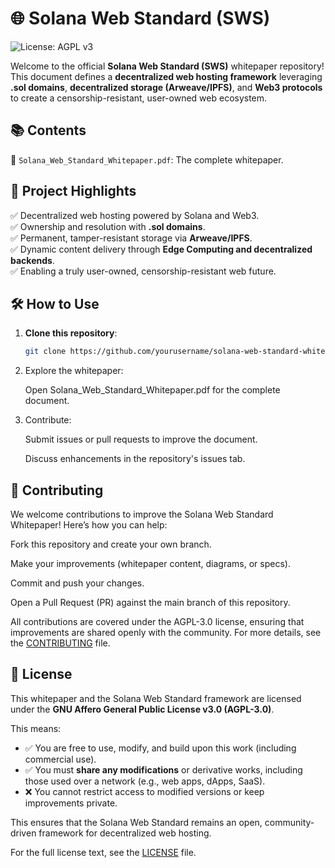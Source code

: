 # 🌐 Solana Web Standard (SWS)
![License: AGPL v3](https://img.shields.io/badge/License-AGPL_v3-blue.svg)

Welcome to the official **Solana Web Standard (SWS)** whitepaper repository!  
This document defines a **decentralized web hosting framework** leveraging **.sol domains**, **decentralized storage (Arweave/IPFS)**, and **Web3 protocols** to create a censorship-resistant, user-owned web ecosystem.

## 📚 Contents

📖 `Solana_Web_Standard_Whitepaper.pdf`: The complete whitepaper.



## 🚀 Project Highlights
✅ Decentralized web hosting powered by Solana and Web3.  
✅ Ownership and resolution with **.sol domains**.  
✅ Permanent, tamper-resistant storage via **Arweave/IPFS**.  
✅ Dynamic content delivery through **Edge Computing and decentralized backends**.  
✅ Enabling a truly user-owned, censorship-resistant web future.

## 🛠️ How to Use
1. **Clone this repository**:
   ```bash
   git clone https://github.com/yourusername/solana-web-standard-whitepaper.git
2. Explore the whitepaper:

   Open Solana_Web_Standard_Whitepaper.pdf for the complete document.

3. Contribute:

      Submit issues or pull requests to improve the document.

      Discuss enhancements in the repository's issues tab.
   
## 🤝 Contributing
We welcome contributions to improve the Solana Web Standard Whitepaper!
Here’s how you can help:

Fork this repository and create your own branch.

Make your improvements (whitepaper content, diagrams, or specs).

Commit and push your changes.

Open a Pull Request (PR) against the main branch of this repository.

All contributions are covered under the AGPL-3.0 license, ensuring that improvements are shared openly with the community. For more details, see the [CONTRIBUTING](./CONTRIBUTING.md) file.



## 📜 License
This whitepaper and the Solana Web Standard framework are licensed under the **GNU Affero General Public License v3.0 (AGPL-3.0)**.

This means:
- ✅ You are free to use, modify, and build upon this work (including commercial use).
- ✅ You must **share any modifications** or derivative works, including those used over a network (e.g., web apps, dApps, SaaS).
- ❌ You cannot restrict access to modified versions or keep improvements private.

This ensures that the Solana Web Standard remains an open, community-driven framework for decentralized web hosting.

For the full license text, see the [LICENSE](./LICENSE) file.
